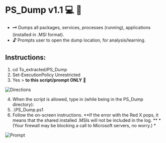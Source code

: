 # PS_Dump v1.1 :computer: :floppy_disk:
* :old_key: Dumps all packages, services, processes (running), applications (installed in .MSI format). 
* :unlock: Prompts user to open the dump location, for analysis/learning.

## Instructions:
1) cd To_extracted/PS_Dump
2) Set-ExecutionPolicy Unrestricted
3) Yes > **to this script/prompt ONLY** :closed_lock_with_key: 

![Directions](https://user-images.githubusercontent.com/91343617/147774502-da4a8690-794d-44d1-964e-2a88db4a57ee.png)

4) When the script is allowed, type in (while being in the PS_Dump directory): 
5) .\PS_Dump.ps1
6) Follow the on-screen instructions.
**If the error with the Red X pops, it means that the shared installed .MSIs will not be included in the log. **
*(Your firewall may be blocking a call to Microsoft servers, no worry.) *

![Prompt](https://user-images.githubusercontent.com/91343617/147774516-140e1a2c-7b7c-4894-8cad-68a390635e5c.png)
